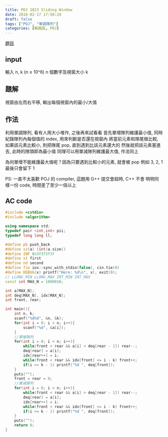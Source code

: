 ```yaml
---
title: POJ 2823 Sliding Window
date: 2018-02-17 17:50:24
draft: false
tags: ["POJ", "單調隊列"]
categories: [解題區, POJ]
---
```


[題目](http://poj.org/problem?id=2823)

## input
輸入 n, k (n ≤ 10^6)
n 個數字及視窗大小 k

## 題解
視窗由左而右平移, 輸出每個視窗內的最小/大值

## 作法
利用單調隊列, 看有人用大小堆作, 之後再來試看看
首先單增隊列維護最小值, 同時紀錄隊列內每個值的 index, 用來判斷是否還在視窗內
將當前元素和隊尾做比較, 如果該元素比較小, 則把隊尾 pop, 直到遇到比該元素還大的
然後就把該元素塞進去, 此時的隊頭即為最小值
同理可以用單減隊列維護最大值, 作法同上

為何單增不能維護最大值呢？因為只要遇到比較小的元素, 就會被 pop
例如 3, 2, 1
最後只會留下 1

PS: 一直不太喜歡 POJ 的 compiler, 這題用 G++ 提交會超時, C++ 不會
明明同樣一份 code, 時間差了至少一倍以上

## AC code
```cpp
#include <cstdio>
#include <algorithm>

using namespace std;
typedef pair <int,int> pii;
typedef long long ll;

#define pb push_back
#define sz(a) (int)a.size()
#define INF 0x3f3f3f3f
#define st first
#define nd second
#define fio ios::sync_with_stdio(false), cin.tie(0)
#define DEBUG(x) printf("Here: %d\n", x), exit(0);
// LLONG_MIN LLONG_MAX INT_MIN INT_MAX
const int MAX_N = 1000010;

int a[MAX_N];
int deq[MAX_N], idx[MAX_N];
int front, rear;

int main(){
    int n, k;
    scanf("%d%d", &n, &k);
    for(int i = 0; i < n; i++){
        scanf("%d", &a[i]);
    }
    //單增隊列
    for(int i = 0; i < n; i++){
        while(front < rear && a[i] < deq[rear - 1]) rear--;
        deq[rear] = a[i];
        idx[rear++] = i;
        while(front < rear && idx[front] <= i - k) front++;
        if(i >= k - 1) printf("%d ", deq[front]);
    }
    puts("");
    front = rear = 0;
    //單減隊列
    for(int i = 0; i < n; i++){
        while(front < rear && a[i] > deq[rear - 1]) rear--;
        deq[rear] = a[i];
        idx[rear++] = i;
        while(front < rear && idx[front] <= i - k) front++;
        if(i >= k - 1) printf("%d ", deq[front]);
    }
    puts("");
    return 0;
}
```
